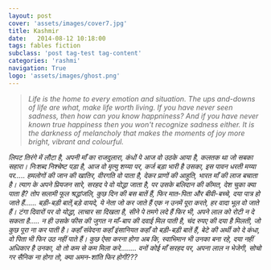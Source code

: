 ```yaml
---
layout: post
cover: 'assets/images/cover7.jpg'
title: Kashmir
date:   2014-08-12 10:18:00
tags: fables fiction
subclass: 'post tag-test tag-content'
categories: 'rashmi'
navigation: True
logo: 'assets/images/ghost.png'
---
```


<blockquote>
<i>
Life is the home to every emotion and situation. The ups and-downs of life are what, make life worth living. If you have never seen sadness, then how can you know happniness? And if you have never known true happiness then you won't recognize sadness either.  
It is the darkness of melancholy that makes the moments of joy more bright, vibrant and colourful.
</i>
</blockquote>

<i>
लिपट तिरंगे में लौटा है,  
अपनी माँ का राजदुलारा,  
कंधों पे आज वो उठके आया है,  
कलतक था जो सबका सहारा।  
</i>

<i>
निःशब्द निश्चेष्ट पड़ा है,  
 आज वो मृत्यु शय्या पर,  
कर्ज बड़ा भारी है उसका,  
इस पावन धरती मय्या पर.....  
</i>

<i>
हमलोगों की जान की खातिर,  
वीरगति वो पाता है,  
देकर प्राणों की आहुति,  
भारत माँ की लाज बचाता है।  
</i>

<i>
त्याग के अपने प्रियजन सारे,  
सरहद पे वो योद्धा जाता है,  
पर उसके बलिदान की कीमत,  
देश चुका क्या पाता है?  
</i>

<i>
तोप सलामी फूल श्रद्धांजलि,  
कुछ दिन की बस बातें हैं,  
फिर मात-पिता और बीवी-बच्चे,  
दया पात्र हो जाते हैं......  
</i>

<i>
बड़ी-बड़ी बातें,बड़े वायदे,  
ये नेता जो कर जाते हैं  
एक न उनमें पूरा करते,  
हर वादा भूल वो जाते हैं।  
</i>

<i>
टंगा दिवारों पर वो योद्धा,  
लाचार सा दिखता है,  
सीने पे तमगे लदे हैं फिर भी,  
अपने लाल को रोटी न दे सकता है.....  
</i>

<i>
न ही उसके फीस की जुगत  
न माँ-बाप की दवाई मिल पाती है,  
चंद रुपए की दया है मिलती,  
जो कुछ पूरा ना कर पाती है।  
</i>

<i>
कहाँ संवेदना कहाँ इंसानियत  
कहाँ वो बड़ी-बड़ी बातें हैं,  
बेटे की अर्थी को दे कंधा,  
वो पिता भी फिर उठ नहीं पाते हैं।  
</i>

<i>
कुछ ऐसा करना होगा अब कि,  
स्वाभिमान भी उनका बना रहे,  
दया नहीं अधिकार है उनका,  
वो तो कम से कम मिला करे........  
</i>

<i>
वनों कोई माँ सरहद पर,  
अपना लाल न भेजेगी,  
 सोचो गर सैनिक ना होगा तो,  
क्या अमन-शांति फिर होगी???  
</i>
